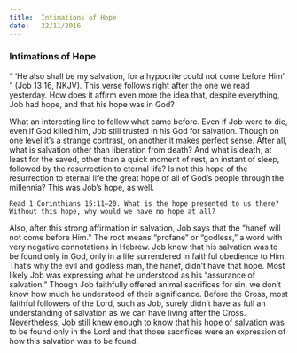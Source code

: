 ```yaml
---
title:  Intimations of Hope
date:   22/11/2016
---
```


### Intimations of Hope

“ ‘He also shall be my salvation, for a hypocrite could not come before Him’ ” (Job 13:16, NKJV). This verse follows right after the one we read yesterday. How does it affirm even more the idea that, despite everything, Job had hope, and that his hope was in God?

What an interesting line to follow what came before. Even if Job were to die, even if God killed him, Job still trusted in his God for salvation. Though on one level it’s a strange contrast, on another it makes perfect sense. After all, what is salvation other than liberation from death? And what is death, at least for the saved, other than a quick moment of rest, an instant of sleep, followed by the resurrection to eternal life? Is not this hope of the resurrection to eternal life the great hope of all of God’s people through the millennia? This was Job’s hope, as well.

`Read 1 Corinthians 15:11–20. What is the hope presented to us there? Without this hope, why would we have no hope at all?`

Also, after this strong affirmation in salvation, Job says that the “hanef will not come before Him.” The root means “profane” or “godless,” a word with very negative connotations in Hebrew. Job knew that his salvation was to be found only in God, only in a life surrendered in faithful obedience to Him. That’s why the evil and godless man, the hanef, didn’t have that hope. Most likely Job was expressing what he understood as his “assurance of salvation.” Though Job faithfully offered animal sacrifices for sin, we don’t know how much he understood of their significance. Before the Cross, most faithful followers of the Lord, such as Job, surely didn’t have as full an understanding of salvation as we can have living after the Cross. Nevertheless, Job still knew enough to know that his hope of salvation was to be found only in the Lord and that those sacrifices were an expression of how this salvation was to be found.